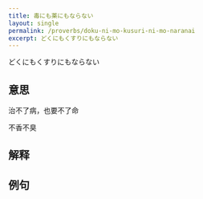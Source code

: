 ```yaml
---
title: 毒にも薬にもならない
layout: single
permalink: /proverbs/doku-ni-mo-kusuri-ni-mo-naranai
excerpt: どくにもくすりにもならない
---
```


どくにもくすりにもならない

## 意思

治不了病，也要不了命

不香不臭

## 解释

## 例句


